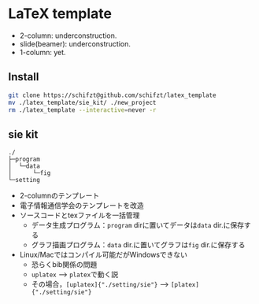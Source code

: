 # LaTeX template
+ 2-column: underconstruction.
+ slide(beamer): underconstruction.
+ 1-column: yet.

## Install
```bash
git clone https://schifzt@github.com/schifzt/latex_template
mv ./latex_template/sie_kit/ ./new_project
rm ./latex_template --interactive=never -r
```

## sie kit
```
./
├─program
│  └─data
│      └─fig
└─setting
```
+ 2-columnのテンプレート
+ 電子情報通信学会のテンプレートを改造
+ ソースコードとtexファイルを一括管理
    + データ生成プログラム：`program` dirに置いてデータは`data` dir.に保存する
    + グラフ描画プログラム：`data` dir.に置いてグラフは`fig` dir.に保存する
+ Linux/Macではコンパイル可能だがWindowsできない
    + 恐らくbib関係の問題
    + `uplatex` --> `platex`で動く説
    + その場合，`[uplatex]{"./setting/sie"}` --> `[platex]{"./setting/sie"}`


